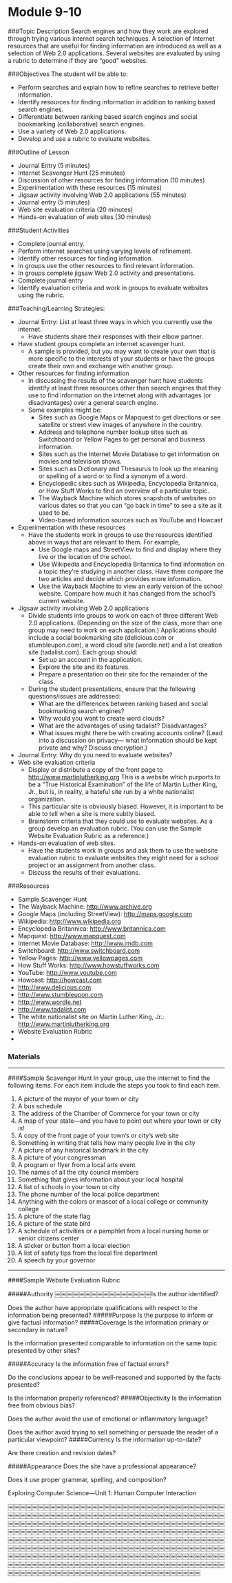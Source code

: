 # Module 9-10

###Topic Description
Search engines and how they work are explored through trying various internet search techniques. A selection of Internet resources that are useful for finding information are introduced as well as a selection of Web 2.0 applications. Several websites are evaluated by using a rubric to determine if they are “good” websites.

###Objectives
The student will be able to:

- Perform searches and explain how to refine searches to retrieve better information.
- Identify resources for finding information in addition to ranking based search engines.
- Differentiate between ranking based search engines and social bookmarking (collaborative) search engines.
- Use a variety of Web 2.0 applications.
- Develop and use a rubric to evaluate websites.


###Outline of Lesson

- Journal Entry (5 minutes)
- Internet Scavenger Hunt (25 minutes)
- Discussion of other resources for finding information (10 minutes)
- Experimentation with these resources (15 minutes)
- Jigsaw activity involving Web 2.0 applications (55 minutes)
- Journal entry (5 minutes)
- Web site evaluation criteria (20 minutes)
- Hands-on evaluation of web sites (30 minutes)




###Student Activities
- Complete journal entry.
- Perform internet searches using varying levels of refinement.
- Identify other resources for finding information.
- In groups use the other resources to find relevant information.
- In groups complete jigsaw Web 2.0 activity and presentations.
- Complete journal entry
- Identify evaluation criteria and work in groups to evaluate websites using the rubric.

###Teaching/Learning Strategies:

- Journal Entry: List at least three ways in which you currently use the internet.
    - Have students share their responses with their elbow partner.
- Have student groups complete an internet scavenger hunt.
    - A sample is provided, but you may want to create your own that is more specific to the interests of your
students or have the groups create their own and exchange with another group.
- Other resources for finding information
    - In discussing the results of the scavenger hunt have students identify at least three resources other than search engines that they use to find information on the internet along with advantages (or disadvantages) over a general search engine.
    - Some examples might be:
        - Sites such as Google Maps or Mapquest to get directions or see satellite or street view images of
anywhere in the country.
        - Address and telephone number lookup sites such as Switchboard or Yellow Pages to get
personal and business information.
        - Sites such as the Internet Movie Database to get information on movies and television shows.
        - Sites such as Dictionary and Thesaurus to look up the meaning or spelling of a word or to find a
synonym of a word.
        - Encyclopedic sites such as Wikipedia, Encyclopedia Britannica, or How Stuff Works to find an
overview of a particular topic.
        - The Wayback Machine which stores snapshots of websites on various dates so that you can “go
back in time” to see a site as it used to be.
        - Video-based information sources such as YouTube and Howcast
- Experimentation with these resources
    - Have the students work in groups to use the resources identified above in ways that are relevant to
them. For example,
        - Use Google maps and StreetView to find and display where they live or the location of the
school.
        - Use Wikipedia and Encyclopedia Britannica to find information on a topic they’re studying in
another class. Have them compare the two articles and decide which provides more
information.
        - Use the Wayback Machine to view an early version of the school website. Compare how much
it has changed from the school’s current website.
- Jigsaw activity involving Web 2.0 applications
    - Divide students into groups to work on each of three different Web 2.0 applications. (Depending on the size of the class, more than one group may need to work on each application.) Applications should include a social bookmarking site (delicious.com or stumbleupon.com), a word cloud site (wordle.net) and a list creation site (tadalist.com). Each group should:
        - Set up an account in the application.
        - Explore the site and its features.
        - Prepare a presentation on their site for the remainder of the class.
    - During the student presentations, ensure that the following questions/issues are addressed:
        - What are the differences between ranking based and social bookmarking search engines?
        - Why would you want to create word clouds?
        - What are the advantages of using tadalist? Disadvantages?
        - What issues might there be with creating accounts online? (Lead into a discussion on privacy—
what information should be kept private and why? Discuss encryption.)
- Journal Entry: Why do you need to evaluate websites?
- Web site evaluation criteria
    - Display or distribute a copy of the front page to http://www.martinlutherking.org This is a website
which purports to be a “True Historical Examination” of the life of Martin Luther King, Jr., but is, in
reality, a hateful site run by a white nationalist organization.
    - This particular site is obviously biased. However, it is important to be able to tell when a site is more
subtly biased.
    - Brainstorm criteria that they could use to evaluate websites. As a group develop an evaluation rubric.
(You can use the Sample Website Evaluation Rubric as a reference.)
- Hands-on evaluation of web sites.
    - Have the students work in groups and ask them to use the website evaluation rubric to evaluate websites they might need for a school project or an assignment from another class.
    - Discuss the results of their evaluations.

###Resources

- Sample Scavenger Hunt
- The Wayback Machine: http://www.archive.org
- Google Maps (including StreetView): http://maps.google.com
- Wikipedia: http://www.wikipedia.org
- Encyclopedia Britannica: http://www.britannica.com
- Mapquest: http://www.mapquest.com
- Internet Movie Database: http://www.imdb.com
- Switchboard: http://www.switchboard.com
- Yellow Pages: http://www.yellowpages.com
- How Stuff Works: http://www.howstuffworks.com
- YouTube: http://www.youtube.com
- Howcast: http://howcast.com
- http://www.delicious.com
- http://www.stumbleupon.com
- http://www.wordle.net
- http://www.tadalist.com
- The white nationalist site on Martin Luther King, Jr.:
http://www.martinlutherking.org
- Website Evaluation Rubric
-

### Materials
---
####Sample Scavenger Hunt
In your group, use the internet to find the following items. For each item include the steps you took to find each item.

1. A picture of the mayor of your town or city
1. A bus schedule
1. The address of the Chamber of Commerce for your town or city
1. A map of your state—and you have to point out where your town or city is!
1. A copy of the front page of your town’s or city’s web site
1. Something in writing that tells how many people live in the city
1. A picture of any historical landmark in the city
1. A picture of your congressman
1. A program or flyer from a local arts event
1. The names of all the city council members
1. Something that gives information about your local hospital
1. A list of schools in your town or city
1. The phone number of the local police department
1. Anything with the colors or mascot of a local college or community college
1. A picture of the state flag
1. A picture of the state bird
1. A schedule of activities or a pamphlet from a local nursing home or senior citizens center
1. A sticker or button from a local election
1. A list of safety tips from the local fire department
1. A speech by your governor

---
####Sample Website Evaluation Rubric

#####Authority
￼￼￼￼￼￼￼￼￼￼￼￼￼￼￼￼Is the author identified?

Does the author have appropriate qualifications with respect to the information being presented?
#####Purpose
Is the purpose to inform or give factual information?
#####Coverage
Is the information primary or secondary in nature?

Is the information presented comparable to information on the same topic presented by other sites?

#####Accuracy
Is the information free of factual errors?

Do the conclusions appear to be well-reasoned and supported by the facts presented?

Is the information properly referenced?
#####Objectivity
Is the information free from obvious bias?

Does the author avoid the use of emotional or inflammatory language?

Does the author avoid trying to sell something or persuade the reader of a particular viewpoint?
#####Currency
Is the information up-to-date?

Are there creation and revision dates?

#####Appearance
Does the site have a professional appearance?

Does it use proper grammar, spelling, and composition?

Exploring Computer Science—Unit 1: Human Computer Interaction

￼￼￼￼￼￼￼￼￼￼￼￼￼￼￼￼￼￼￼￼￼￼￼￼￼￼￼￼￼￼￼￼￼￼￼￼￼￼￼￼￼￼￼￼￼￼￼￼￼￼￼￼￼￼￼￼￼￼￼￼￼￼￼￼￼￼￼￼￼￼￼￼￼￼￼￼￼￼￼￼￼￼￼￼￼￼￼￼￼￼￼￼￼￼￼￼￼￼￼￼￼￼￼￼￼￼￼￼￼￼￼￼￼￼￼￼￼￼￼￼￼￼￼￼￼￼￼￼￼￼￼￼￼￼￼￼￼￼￼￼￼￼￼￼￼￼￼￼￼￼￼￼￼￼￼￼￼￼￼￼￼￼￼￼￼￼￼￼￼￼￼￼￼￼￼￼￼￼￼￼￼￼￼￼￼￼￼￼￼￼￼￼￼￼￼￼￼￼￼￼￼￼￼￼￼￼￼￼￼￼￼￼￼￼￼￼￼￼￼￼￼￼￼￼￼￼￼￼￼￼￼￼￼￼￼￼￼￼￼￼￼￼￼￼￼￼￼￼￼￼￼￼￼￼￼￼￼￼￼￼￼￼￼￼￼￼￼￼￼￼￼￼￼￼￼￼￼￼￼￼￼￼￼￼￼￼￼￼￼￼￼￼￼￼￼￼￼￼￼￼￼￼￼￼￼￼￼￼￼￼￼￼￼￼￼￼￼￼￼￼
